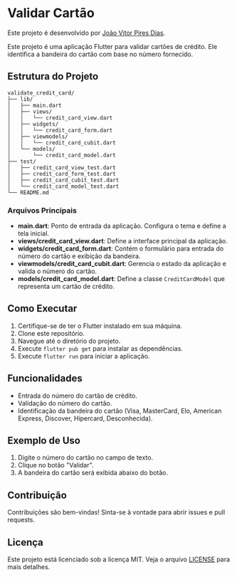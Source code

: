 # Validar Cartão

Este projeto é desenvolvido por [João Vitor Pires Dias](mailto:joaovitorpd@gmail.com).

Este projeto é uma aplicação Flutter para validar cartões de crédito. Ele identifica a bandeira do cartão com base no número fornecido.

## Estrutura do Projeto

```plaintext
validate_credit_card/
├── lib/
│   ├── main.dart
│   ├── views/
│   │   └── credit_card_view.dart
│   ├── widgets/
│   │   └── credit_card_form.dart
│   ├── viewmodels/
│   │   └── credit_card_cubit.dart
│   └── models/
│       └── credit_card_model.dart
├── test/
│   ├── credit_card_view_test.dart
│   ├── credit_card_form_test.dart
│   ├── credit_card_cubit_test.dart
│   └── credit_card_model_test.dart
└── README.md
```

### Arquivos Principais

- **main.dart**: Ponto de entrada da aplicação. Configura o tema e define a tela inicial.
- **views/credit_card_view.dart**: Define a interface principal da aplicação.
- **widgets/credit_card_form.dart**: Contém o formulário para entrada do número do cartão e exibição da bandeira.
- **viewmodels/credit_card_cubit.dart**: Gerencia o estado da aplicação e valida o número do cartão.
- **models/credit_card_model.dart**: Define a classe `CreditCardModel` que representa um cartão de crédito.

## Como Executar

1. Certifique-se de ter o Flutter instalado em sua máquina.
2. Clone este repositório.
3. Navegue até o diretório do projeto.
4. Execute `flutter pub get` para instalar as dependências.
5. Execute `flutter run` para iniciar a aplicação.

## Funcionalidades

- Entrada do número do cartão de crédito.
- Validação do número do cartão.
- Identificação da bandeira do cartão (Visa, MasterCard, Elo, American Express, Discover, Hipercard, Desconhecida).

## Exemplo de Uso

1. Digite o número do cartão no campo de texto.
2. Clique no botão "Validar".
3. A bandeira do cartão será exibida abaixo do botão.

## Contribuição

Contribuições são bem-vindas! Sinta-se à vontade para abrir issues e pull requests.

## Licença

Este projeto está licenciado sob a licença MIT. Veja o arquivo [LICENSE](LICENSE) para mais detalhes.